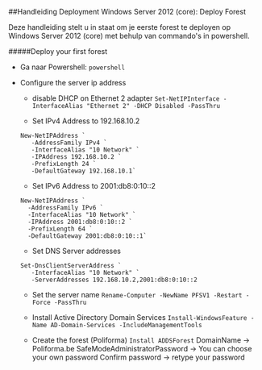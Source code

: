 ##Handleiding Deployment Windows Server 2012 (core): Deploy Forest

Deze handleiding stelt u in staat om je eerste forest te deployen op Windows Server 2012 (core) met behulp van commando's in powershell.

#####Deploy your first forest
* Ga naar Powershell:
  `powershell`
* Configure the server ip address
  - disable DHCP on Ethernet 2 adapter
   `Set-NetIPInterface -InterfaceAlias "Ethernet 2" -DHCP Disabled -PassThru`
  
  - Set IPv4 Address to 192.168.10.2
  ```
  New-NetIPAddress `
     -AddressFamily IPv4 `
     -InterfaceAlias "10 Network" `
     -IPAddress 192.168.10.2 `
     -PrefixLength 24 `
     -DefaultGateway 192.168.10.1`
  ``` 
  
  - Set IPv6 Address to 2001:db8:0:10::2
   ```
  New-NetIPAddress `
     -AddressFamily IPv6 `
     -InterfaceAlias "10 Network" `
     -IPAddress 2001:db8:0:10::2 `
     -PrefixLength 64 `
     -DefaultGateway 2001:db8:0:10::1`
  ``` 
  
  - Set DNS Server addresses
  ```
  Set-DnsClientServerAddress `
     -InterfaceAlias "10 Network" `
     -ServerAddresses 192.168.10.2,2001:db8:0:10::2
  ```
  
  - Set the server name
  `Rename-Computer -NewName PFSV1 -Restart -Force -PassThru`

  - Install Active Directory Domain Services
  `Install-WindowsFeature -Name AD-Domain-Services -IncludeManagementTools`

  - Create the forest (Poliforma)
  `Install ADDSForest`
  DomainName -> Poliforma.be
  SafeModeAdministratorPassword -> You can choose your own password
  Confirm password -> retype your password
